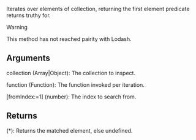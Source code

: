 Iterates over elements of collection, returning the first element predicate returns truthy for.

> [!Warning]
> This method has not reached pairity with Lodash.

## Arguments

collection (Array|Object): The collection to inspect.

function (Function): The function invoked per iteration.

[fromIndex:=1] (number): The index to search from.

## Returns

(*): Returns the matched element, else undefined.


